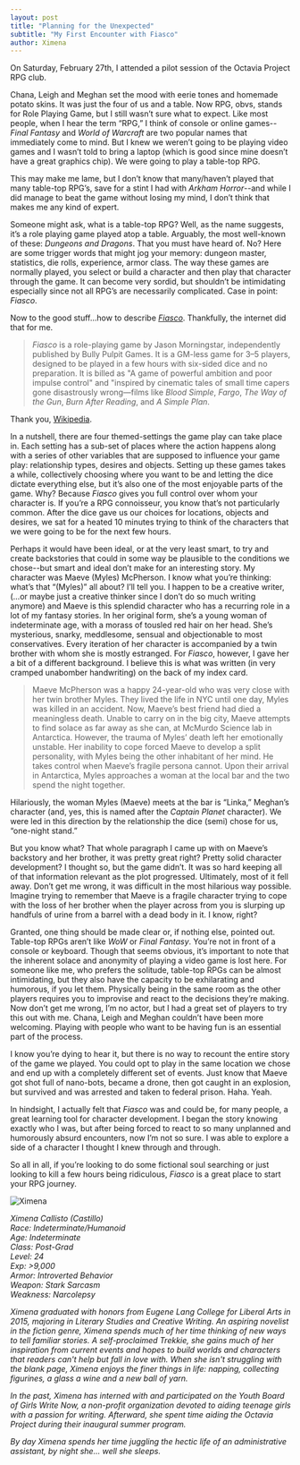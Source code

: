 ```yaml
---
layout: post
title: "Planning for the Unexpected"
subtitle: "My First Encounter with Fiasco"
author: Ximena
---
```


On Saturday, February 27th, I attended a pilot session of the Octavia Project RPG club. 

Chana, Leigh and Meghan set the mood with eerie tones and homemade potato skins. It was just the 
four of us and a table. Now RPG, obvs, stands for Role Playing Game, but I still wasn’t sure what 
to expect. Like most people, when I hear the term “RPG,” I think of console or online games--*Final 
Fantasy* and *World of Warcraft* are two popular names that immediately come to mind. 
But I knew we weren’t going to be playing video games and I wasn’t told to bring a laptop 
(which is good since mine doesn’t have a great graphics chip). We were going to play a table-top RPG. 

This may make me lame, but I don’t know that many/haven’t played that many table-top RPG’s, save 
for a stint I had with *Arkham Horror*--and while I did manage to beat the game without losing my 
mind, I don’t think that makes me any kind of expert. 

Someone might ask, what is a table-top RPG? Well, as the name suggests, it’s a role playing game 
played atop a table. Arguably, the most well-known of these: *Dungeons and Dragons*. That you must 
have heard of. No? Here are some trigger words that might jog your memory: dungeon master, 
statistics, die rolls, experience, armor class. The way these games are normally played, you 
select or build a character and then play that character through the game. It can become very 
sordid, but shouldn’t be intimidating especially since not all RPG’s are necessarily complicated. 
Case in point: *Fiasco*. 

Now to the good stuff…how to describe [*Fiasco*](http://bullypulpitgames.com/games/fiasco/). 
Thankfully, the internet did that for me.

> *Fiasco* is a role-playing game by Jason Morningstar, independently published by Bully Pulpit Games. 
It is a GM-less game for 3–5 players, designed to be played in a few hours with six-sided dice and 
no preparation. It is billed as "A game of powerful ambition and poor impulse control" and "inspired 
by cinematic tales of small time capers gone disastrously wrong—films like *Blood Simple*, *Fargo*, 
*The Way of the Gun*, *Burn After Reading*, and *A Simple Plan*.

Thank you, [Wikipedia](https://en.wikipedia.org/wiki/Fiasco_(role-playing_game)). 

In a nutshell, there are four themed-settings the game play can take place in. Each setting has a 
sub-set of places where the action happens along with a series of other variables that are supposed 
to influence your game play: relationship types, desires and objects. Setting up these games takes 
a while, collectively choosing where you want to be and letting the dice dictate everything else, 
but it’s also one of the most enjoyable parts of the game. Why? Because *Fiasco* gives you full control 
over whom your character is. If you’re a RPG connoisseur, you know that’s not particularly common. 
After the dice gave us our choices for locations, objects and desires, we sat for a heated 10 minutes 
trying to think of the characters that we were going to be for the next few hours. 

Perhaps it would have been ideal, or at the very least smart, to try and create backstories that could 
in some way be plausible to the conditions we chose--but smart and ideal don’t make for an interesting 
story. My character was Maeve (Myles) McPherson. I know what you’re thinking: what’s that “(Myles)” all 
about? I’ll tell you. I happen to be a creative writer, (…or maybe just a creative thinker since I don’t 
do so much writing anymore) and Maeve is this splendid character who has a recurring role in a lot of my 
fantasy stories. In her original form, she’s a young woman of indeterminate age, with a morass of tousled 
red hair on her head. She’s mysterious, snarky, meddlesome, sensual and objectionable to most conservatives. 
Every iteration of her character is accompanied by a twin brother with whom she is mostly estranged. For 
*Fiasco*, however, I gave her a bit of a different background. I believe this is what was written (in very 
cramped unabomber handwriting) on the back of my index card.

> Maeve McPherson was a happy 24-year-old who was very close with her twin brother Myles. They lived the life 
in NYC until one day, Myles was killed in an accident. Now, Maeve’s best friend had died a meaningless death. 
Unable to carry on in the big city, Maeve attempts to find solace as far away as she can, at McMurdo Science 
lab in Antarctica. However, the trauma of Myles’ death left her emotionally unstable. Her inability to cope 
forced Maeve to develop a split personality, with Myles being the other inhabitant of her mind. He takes 
control when Maeve’s fragile persona cannot. Upon their arrival in Antarctica, Myles approaches a woman at 
the local bar and the two spend the night together. 

Hilariously, the woman Myles (Maeve) meets at the bar is “Linka,” Meghan’s character (and, yes, this is named 
after the *Captain Planet* character). We were led in this direction by the relationship the dice (semi) chose 
for us, “one-night stand.” 

But you know what? That whole paragraph I came up with on Maeve’s backstory and her brother, it was pretty 
great right? Pretty solid character development? I thought so, but the game didn’t. It was so hard keeping 
all of that information relevant as the plot progressed. Ultimately, most of it fell away. Don’t get me 
wrong, it was difficult in the most hilarious way possible. Imagine trying to remember that Maeve is a 
fragile character trying to cope with the loss of her brother when the player across from you is slurping 
up handfuls of urine from a barrel with a dead body in it. I know, right? 

Granted, one thing should be made clear or, if nothing else, pointed out. Table-top RPGs aren’t like *WoW*
or *Final Fantasy*. You’re not in front of a console or keyboard. Though that seems obvious, it’s important 
to note that the inherent solace and anonymity of playing a video game is lost here. For someone like me,
who prefers the solitude, table-top RPGs can be almost intimidating, but they also have the capacity to be 
exhilarating and humorous, if you let them. Physically being in the same room as the other players requires 
you to improvise and react to the decisions they’re making. Now don’t get me wrong, I’m no actor, but I had 
a great set of players to try this out with me. Chana, Leigh and Meghan couldn’t have been more welcoming. 
Playing with people who want to be having fun is an essential part of the process. 

I know you’re dying to hear it, but there is no way to recount the entire story of the game we played. 
You could opt to play in the same location we chose and end up with a completely different set of events. 
Just know that Maeve got shot full of nano-bots, became a drone, then got caught in an explosion, but 
survived and was arrested and taken to federal prison. Haha. Yeah. 

In hindsight, I actually felt that *Fiasco* was and could be, for many people, a great learning tool for 
character development. I began the story knowing exactly who I was, but after being forced to react to 
so many unplanned and humorously absurd encounters, now I’m not so sure. I was able to explore a side 
of a character I thought I knew through and through. 

So all in all, if you’re looking to do some fictional soul searching or just looking to kill a few hours 
being ridiculous, *Fiasco* is a great place to start your RPG journey. 

![Ximena](http://octaviaproject.github.io/assets/img/photos/ximena.jpg)

*Ximena Callisto (Castillo)* <br>
*Race: Indeterminate/Humanoid* <br>
*Age: Indeterminate* <br>
*Class: Post-Grad* <br>
*Level: 24* <br>
*Exp: >9,000* <br>
*Armor: Introverted Behavior* <br>
*Weapon: Stark Sarcasm* <br>
*Weakness: Narcolepsy* <br>

*Ximena graduated with honors from Eugene Lang College for Liberal Arts in 2015, majoring in 
Literary Studies and Creative Writing. An aspiring novelist in the fiction genre, Ximena 
spends much of her time thinking of new ways to tell familiar stories. A self-proclaimed Trekkie, 
she gains much of her inspiration from current events and hopes to build worlds and characters 
that readers can't help but fall in love with. When she isn't struggling with the blank page, 
Ximena enjoys the finer things in life: napping, collecting figurines, a glass a wine and a 
new ball of yarn.*

*In the past, Ximena has interned with and participated on the Youth Board of Girls Write Now, 
a non-profit organization devoted to aiding teenage girls with a passion for writing. 
Afterward, she spent time aiding the Octavia Project during their inaugural summer program.* 

*By day Ximena spends her time juggling the hectic life of an administrative assistant, by 
night she... well she sleeps.*
